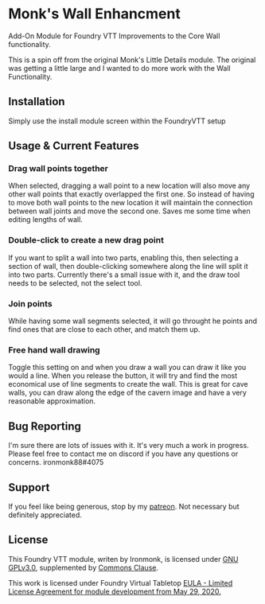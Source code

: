 # Monk's Wall Enhancment
Add-On Module for Foundry VTT
Improvements to the Core Wall functionality.

This is a spin off from the original Monk's Little Details module.  The original was getting a little large and I wanted to do more work with the Wall Functionality.

## Installation
Simply use the install module screen within the FoundryVTT setup

## Usage & Current Features

### Drag wall points together
When selected, dragging a wall point to a new location will also move any other wall points that exactly overlapped the first one.  So instead of having to move both wall points to the new location it will maintain the connection between wall joints and move the second one.  Saves me some time when editing lengths of wall.

### Double-click to create a new drag point
If you want to split a wall into two parts, enabling this, then selecting a section of wall, then double-clicking somewhere along the line will split it into two parts.
Currently there's a small issue with it, and the draw tool needs to be selected, not the select tool.

### Join points
While having some wall segments selected, it will go throught he points and find ones that are close to each other, and match them up.

### Free hand wall drawing
Toggle this setting on and when you draw a wall you can draw it like you would a line.  When you release the button, it will try and find the most economical use of line segments to create the wall.  This is great for cave walls, you can draw along the edge of the cavern image and have a very reasonable approximation.

## Bug Reporting
I'm sure there are lots of issues with it.  It's very much a work in progress.
Please feel free to contact me on discord if you have any questions or concerns. ironmonk88#4075

## Support

If you feel like being generous, stop by my <a href="https://www.patreon.com/ironmonk">patreon</a>.  Not necessary but definitely appreciated.

## License
This Foundry VTT module, writen by Ironmonk, is licensed under [GNU GPLv3.0](https://www.gnu.org/licenses/gpl-3.0.en.html), supplemented by [Commons Clause](https://commonsclause.com/).

This work is licensed under Foundry Virtual Tabletop <a href="https://foundryvtt.com/article/license/">EULA - Limited License Agreement for module development from May 29, 2020.</a>
